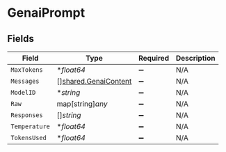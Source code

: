 # GenaiPrompt


## Fields

| Field                                                               | Type                                                                | Required                                                            | Description                                                         |
| ------------------------------------------------------------------- | ------------------------------------------------------------------- | ------------------------------------------------------------------- | ------------------------------------------------------------------- |
| `MaxTokens`                                                         | **float64*                                                          | :heavy_minus_sign:                                                  | N/A                                                                 |
| `Messages`                                                          | [][shared.GenaiContent](../../../pkg/models/shared/genaicontent.md) | :heavy_minus_sign:                                                  | N/A                                                                 |
| `ModelID`                                                           | **string*                                                           | :heavy_minus_sign:                                                  | N/A                                                                 |
| `Raw`                                                               | map[string]*any*                                                    | :heavy_minus_sign:                                                  | N/A                                                                 |
| `Responses`                                                         | []*string*                                                          | :heavy_minus_sign:                                                  | N/A                                                                 |
| `Temperature`                                                       | **float64*                                                          | :heavy_minus_sign:                                                  | N/A                                                                 |
| `TokensUsed`                                                        | **float64*                                                          | :heavy_minus_sign:                                                  | N/A                                                                 |